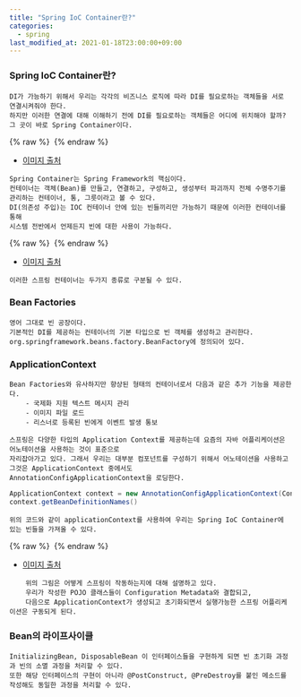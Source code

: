 ```yaml
---
title: "Spring IoC Container란?"
categories: 
  - spring
last_modified_at: 2021-01-18T23:00:00+09:00
---
```


### Spring IoC Container란?
    DI가 가능하기 위해서 우리는 각각의 비즈니스 로직에 따라 DI를 필요로하는 객체들을 서로 연결시켜줘야 한다.
    하지만 이러한 연결에 대해 이해하기 전에 DI를 필요로하는 객체들은 어디에 위치해야 할까?
    그 곳이 바로 Spring Container이다.

{% raw %} <img src="https://chohongjae.github.io/assets/img/20210118스프링컨테이너/container.png" alt=""> {% endraw %}
- [이미지 출처](https://medium.com/lifeinhurry/what-is-spring-container-spring-core-9f6755966fe9)
    
    
```text    
Spring Container는 Spring Framework의 핵심이다.
컨테이너는 객체(Bean)를 만들고, 연결하고, 구성하고, 생성부터 파괴까지 전체 수명주기를 관리하는 컨테이너, 통, 그릇이라고 볼 수 있다.
DI(의존성 주입)는 IOC 컨테이너 안에 있는 빈들끼리만 가능하기 때문에 이러한 컨테이너를 통해
시스템 전반에서 언제든지 빈에 대한 사용이 가능하다.
```

{% raw %} <img src="https://chohongjae.github.io/assets/img/20210118스프링컨테이너/container2.png" alt=""> {% endraw %}
- [이미지 출처](https://private.tistory.com/39)

```text    
이러한 스프링 컨테이너는 두가지 종류로 구분될 수 있다.
```    
    
    
### Bean Factories
    영어 그대로 빈 공장이다.
    기본적인 DI를 제공하는 컨테이너의 기본 타입으로 빈 객체를 생성하고 관리한다.
    org.springframework.beans.factory.BeanFactory에 정의되어 있다.

    
### ApplicationContext
    Bean Factories와 유사하지만 향상된 형태의 컨테이너로서 다음과 같은 추가 기능을 제공한다. 
        - 국제화 지원 텍스트 메시지 관리
        - 이미지 파일 로드
        - 리스너로 등록된 빈에게 이벤트 발생 통보
    
```text
스프링은 다양한 타입의 Application Context를 제공하는데 요즘의 자바 어플리케이션은 어노테이션을 사용하는 것이 표준으로
자리잡아가고 있다. 그래서 우리는 대부분 컴포넌트를 구성하기 위해서 어노테이션을 사용하고 그것은 ApplicationContext 중에서도
AnnotationConfigApplicationContext을 로딩한다.
```

```java
ApplicationContext context = new AnnotationConfigApplicationContext(Config.class);
context.getBeanDefinitionNames()
```

    위의 코드와 같이 applicationContext를 사용하여 우리는 Spring IoC Container에 있는 빈들을 가져올 수 있다.
    
{% raw %} <img src="https://chohongjae.github.io/assets/img/20210118스프링컨테이너/container3.png" alt=""> {% endraw %}
- [이미지 출처](https://docs.spring.io/spring-framework/docs/3.2.x/spring-framework-reference/html/beans.html)

```text    
    위의 그림은 어떻게 스프링이 작동하는지에 대해 설명하고 있다.
    우리가 작성한 POJO 클래스들이 Configuration Metadata와 결합되고,
    다음으로 ApplicationContext가 생성되고 초기화되면서 실행가능한 스프링 어플리케이션은 구동되게 된다. 
```

### Bean의 라이프사이클
    InitializingBean, DisposableBean 이 인터페이스들을 구현하게 되면 빈 초기화 과정과 빈의 소멸 과정을 처리할 수 있다.
    또한 해당 인터페이스의 구현이 아니라 @PostConstruct, @PreDestroy를 붙인 메소드를 작성해도 동일한 과정을 처리할 수 있다. 
        
    